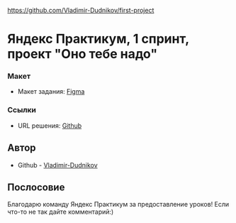 https://github.com/Vladimir-Dudnikov/first-project

# Яндекс Практикум, 1 спринт, проект "Оно тебе надо"

### Макет

- Макет задания: [Figma](https://www.figma.com/design/PqHJvUBvwCsv8UmOUPWBXJ/1-%D1%81%D0%BF%D1%80%D0%B8%D0%BD%D1%82.-%D0%9F%D1%80%D0%BE%D0%B5%D0%BA%D1%82%D0%BD%D0%B0%D1%8F-%D1%80%D0%B0%D0%B1%D0%BE%D1%82%D0%B0?node-id=0-3&t=NG3LSmSezE9GL7GU-0)

### Ссылки

- URL решения: [Github](https://github.com/Vladimir-Dudnikov/first-project)

## Автор

- Github - [Vladimir-Dudnikov](https://github.com/Vladimir-Dudnikov)


## Послосовие

Благодарю команду Яндекс Практикум за предоставление уроков! Если что-то не так дайте комментарий:)
